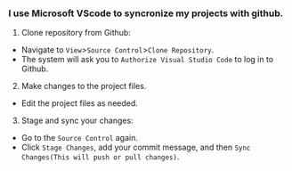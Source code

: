 ### I use Microsoft VScode to syncronize my projects with github.

1. Clone repository from Github:                
  - Navigate to ```View```>```Source Control```>```Clone Repository```.                   
  - The system will ask you to ```Authorize Visual Studio Code``` to log in to Github.
2. Make changes to the project files.
  - Edit the project files as needed.
3. Stage and sync your changes:
  - Go to the ```Source Control``` again.
  - Click ```Stage Changes```, add your commit message, and then ```Sync Changes(This will push or pull changes)```.

